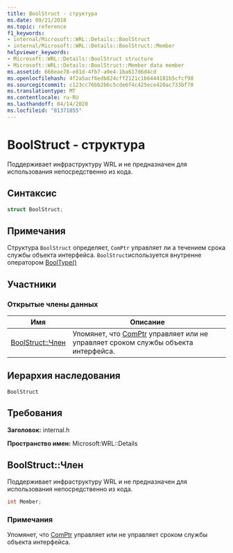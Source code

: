 ```yaml
---
title: BoolStruct - структура
ms.date: 09/21/2018
ms.topic: reference
f1_keywords:
- internal/Microsoft::WRL::Details::BoolStruct
- internal/Microsoft::WRL::Details::BoolStruct::Member
helpviewer_keywords:
- Microsoft::WRL::Details::BoolStruct structure
- Microsoft::WRL::Details::BoolStruct::Member data member
ms.assetid: 666eae78-e81d-4fb7-a9e4-1ba617d6d4cd
ms.openlocfilehash: 4f2a5acf6edb824cff2121c1b6444181b5cfcf98
ms.sourcegitcommit: c123cc76bb2b6c5cde6f4c425ece420ac733bf70
ms.translationtype: MT
ms.contentlocale: ru-RU
ms.lasthandoff: 04/14/2020
ms.locfileid: "81371855"
---
```

# <a name="boolstruct-structure"></a>BoolStruct - структура

Поддерживает инфраструктуру WRL и не предназначен для использования непосредственно из кода.

## <a name="syntax"></a>Синтаксис

```cpp
struct BoolStruct;
```

## <a name="remarks"></a>Примечания

Структура `BoolStruct` определяет, `ComPtr` управляет ли a течением срока службы объекта интерфейса. `BoolStruct`используется внутренне оператором [BoolType()](comptr-class.md#operator-microsoft-wrl-details-booltype)

## <a name="members"></a>Участники

### <a name="public-data-members"></a>Открытые члены данных

Имя                          | Описание
----------------------------- | ------------------------------------------------------------------------------------------------------------------
[BoolStruct::Член](#member) | Упомянет, что [ComPtr](comptr-class.md) управляет или не управляет сроком службы объекта интерфейса.

## <a name="inheritance-hierarchy"></a>Иерархия наследования

`BoolStruct`

## <a name="requirements"></a>Требования

**Заголовок:** internal.h

**Пространство имен:** Microsoft:WRL::Details

## <a name="boolstructmember"></a><a name="member"></a>BoolStruct::Член

Поддерживает инфраструктуру WRL и не предназначен для использования непосредственно из кода.

```cpp
int Member;
```

### <a name="remarks"></a>Примечания

Упомянет, что [ComPtr](comptr-class.md) управляет или не управляет сроком службы объекта интерфейса.
